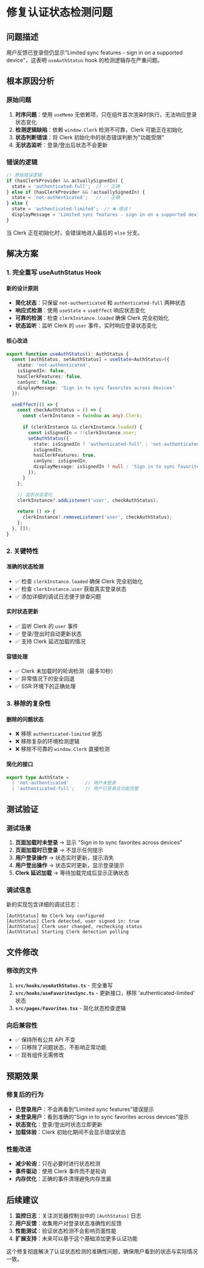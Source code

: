 # 修复认证状态检测问题

## 问题描述
用户反馈已登录但仍显示"Limited sync features - sign in on a supported device"，这表明 `useAuthStatus` hook 的检测逻辑存在严重问题。

## 根本原因分析

### 原始问题
1. **时序问题**：使用 `useMemo` 无依赖项，只在组件首次渲染时执行，无法响应登录状态变化
2. **检测逻辑缺陷**：依赖 `window.Clerk` 检测不可靠，Clerk 可能正在初始化
3. **状态判断错误**：将 Clerk 初始化中的状态错误判断为"功能受限"
4. **无状态监听**：登录/登出后状态不会更新

### 错误的逻辑
```typescript
// 原始错误逻辑
if (hasClerkProvider && actuallySignedIn) {
  state = 'authenticated-full';  // ✅ 正确
} else if (hasClerkProvider && !actuallySignedIn) {
  state = 'not-authenticated';   // ✅ 正确  
} else {
  state = 'authenticated-limited';  // ❌ 错误！
  displayMessage = 'Limited sync features - sign in on a supported device';
}
```

当 Clerk 正在初始化时，会错误地进入最后的 `else` 分支。

## 解决方案

### 1. 完全重写 useAuthStatus Hook

#### 新的设计原则
- **简化状态**：只保留 `not-authenticated` 和 `authenticated-full` 两种状态
- **响应式检测**：使用 `useState` + `useEffect` 响应状态变化
- **可靠的检测**：检查 `clerkInstance.loaded` 确保 Clerk 完全初始化
- **状态监听**：监听 Clerk 的 `user` 事件，实时响应登录状态变化

#### 核心改进
```typescript
export function useAuthStatus(): AuthStatus {
  const [authStatus, setAuthStatus] = useState<AuthStatus>({
    state: 'not-authenticated',
    isSignedIn: false,
    hasClerkFeatures: false,
    canSync: false,
    displayMessage: 'Sign in to sync favorites across devices'
  });

  useEffect(() => {
    const checkAuthStatus = () => {
      const clerkInstance = (window as any).Clerk;
      
      if (clerkInstance && clerkInstance.loaded) {
        const isSignedIn = !!clerkInstance.user;
        setAuthStatus({
          state: isSignedIn ? 'authenticated-full' : 'not-authenticated',
          isSignedIn,
          hasClerkFeatures: true,
          canSync: isSignedIn,
          displayMessage: isSignedIn ? null : 'Sign in to sync favorites across devices'
        });
      }
    };

    // 监听状态变化
    clerkInstance?.addListener('user', checkAuthStatus);
    
    return () => {
      clerkInstance?.removeListener('user', checkAuthStatus);
    };
  }, []);
}
```

### 2. 关键特性

#### 准确的状态检测
- ✅ 检查 `clerkInstance.loaded` 确保 Clerk 完全初始化
- ✅ 检查 `clerkInstance.user` 获取真实登录状态
- ✅ 添加详细的调试日志便于排查问题

#### 实时状态更新
- ✅ 监听 Clerk 的 `user` 事件
- ✅ 登录/登出时自动更新状态
- ✅ 支持 Clerk 延迟加载的情况

#### 容错处理
- ✅ Clerk 未加载时的轮询检测（最多10秒）
- ✅ 异常情况下的安全回退
- ✅ SSR 环境下的正确处理

### 3. 移除的复杂性

#### 删除的问题状态
- ❌ 移除 `authenticated-limited` 状态
- ❌ 移除复杂的环境检测逻辑
- ❌ 移除不可靠的 `window.Clerk` 直接检测

#### 简化的接口
```typescript
export type AuthState = 
  | 'not-authenticated'      // 用户未登录
  | 'authenticated-full';    // 用户已登录且功能完整
```

## 测试验证

### 测试场景
1. **页面加载时未登录** → 显示 "Sign in to sync favorites across devices"
2. **页面加载时已登录** → 不显示任何提示
3. **用户登录操作** → 状态实时更新，提示消失
4. **用户登出操作** → 状态实时更新，显示登录提示
5. **Clerk 延迟加载** → 等待加载完成后显示正确状态

### 调试信息
新的实现包含详细的调试日志：
```
[AuthStatus] No Clerk key configured
[AuthStatus] Clerk detected, user signed in: true
[AuthStatus] Clerk user changed, rechecking status
[AuthStatus] Starting Clerk detection polling
```

## 文件修改

### 修改的文件
1. **`src/hooks/useAuthStatus.ts`** - 完全重写
2. **`src/hooks/useFavoritesSync.ts`** - 更新接口，移除 'authenticated-limited' 状态
3. **`src/pages/Favorites.tsx`** - 简化状态检查逻辑

### 向后兼容性
- ✅ 保持所有公共 API 不变
- ✅ 只移除了问题状态，不影响正常功能
- ✅ 现有组件无需修改

## 预期效果

### 修复后的行为
- **已登录用户**：不会再看到"Limited sync features"错误提示
- **未登录用户**：看到准确的"Sign in to sync favorites across devices"提示
- **状态变化**：登录/登出时状态立即更新
- **加载体验**：Clerk 初始化期间不会显示错误状态

### 性能改进
- **减少轮询**：只在必要时进行状态检测
- **事件驱动**：使用 Clerk 事件而不是轮询
- **内存优化**：正确的事件清理避免内存泄漏

## 后续建议

1. **监控日志**：关注浏览器控制台中的 `[AuthStatus]` 日志
2. **用户反馈**：收集用户对登录状态准确性的反馈
3. **性能测试**：验证状态检测不会影响页面性能
4. **扩展支持**：未来可以基于这个基础添加更多认证功能

这个修复彻底解决了认证状态检测的准确性问题，确保用户看到的状态与实际情况一致。